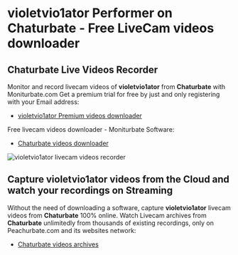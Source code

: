# violetvio1ator Performer on Chaturbate - Free LiveCam videos downloader

## Chaturbate Live Videos Recorder

Monitor and record livecam videos of **violetvio1ator** from **Chaturbate** with Moniturbate.com
Get a premium trial for free by just and only registering with your Email address:
* [violetvio1ator Premium videos downloader](https://moniturbate.com/request-demo-licence-key.html)

Free livecam videos downloader - Moniturbate Software:
* [Chaturbate videos downloader](https://moniturbate.com/moniturbate-download-software.html)

![violetvio1ator livecam videos recorder](https://peachurnet.com/templates/moniturbate-software.png)


## Capture violetvio1ator videos from the Cloud and watch your recordings on Streaming

Without the need of downloading a software, capture **violetvio1ator** livecam videos from **Chaturbate** 100% online.
Watch Livecam archives from **Chaturbate** unlimitedly from thousands of existing recordings, only on Peachurbate.com and its websites network:
* [Chaturbate videos archives](https://peachurnet.com/)